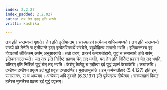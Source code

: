 ```yaml
---
index: 2.2.27
index_padded: 2.2.027
sutra: तत्र तेन इदम् इति सरूपे
vritti: kashika

---
```

तत्र इति सप्तम्यन्तं गृह्यते। तेन इति तृतीयान्तम्। सरूपग्रहनं प्रत्येकम् अभिसम्बध्यते। तत्र इति सप्तम्यन्ते सरूपे पदे तेनेति च तृतीयान्ते इदम् इत्येतस्मिन्नर्थे संस्येते, बहुव्रीहिश्च समासो भवति। इतिकरनश्च इह विवक्षार्थो लौकिकम् अर्थम् अनुसारयति। ततो ग्रहणं, प्रहरनं कर्मव्यतीहारो, युद्धं च समासार्थः इति सर्वम् इतिकरनाल्लभ्यते। यत् तत्र इति निर्दिष्टं ग्रहणम् चेत् तद् भवति, यत् तेन इति निर्दिष्टं प्रहरनं चेत् तद् भवति, यतिदम् इति निर्दिष्टं युद्धं चेत् तद् भवति। केशेषु केशेषु च गृहीत्वा इदं युद्धं प्रवृत्तं केशाकेशि। कचाकचि। दण्डैश्च दण्डैश्च प्रगृत्य इदं युद्धं प्रवृत्तं दण्डादण्डि। मुसलामुसलि। इच् कर्मव्यतीहारे (5.4.127) इति इच् समासान्तः, स च अव्ययम्। अन्येषाम् अपि दृश्यते (6.3.137) इति पूर्वपदस्य दीर्घत्वम्। सरूपग्रहणं किम्? हलैश्च मुसलैश्च प्रहृत्य इदं युद्धं प्रवृत्तम्।